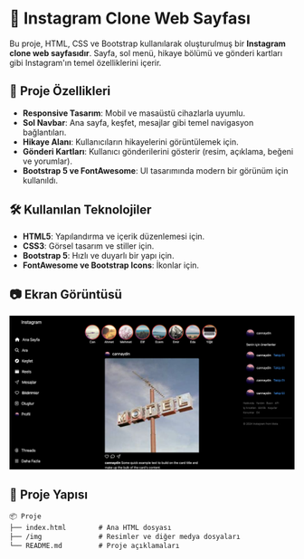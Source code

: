 # 📸 Instagram Clone Web Sayfası

Bu proje, HTML, CSS ve Bootstrap kullanılarak oluşturulmuş bir **Instagram clone web sayfasıdır**. Sayfa, sol menü, hikaye bölümü ve gönderi kartları gibi Instagram'ın temel özelliklerini içerir.

## 🚀 Proje Özellikleri

- **Responsive Tasarım**: Mobil ve masaüstü cihazlarla uyumlu.
- **Sol Navbar**: Ana sayfa, keşfet, mesajlar gibi temel navigasyon bağlantıları.
- **Hikaye Alanı**: Kullanıcıların hikayelerini görüntülemek için.
- **Gönderi Kartları**: Kullanıcı gönderilerini gösterir (resim, açıklama, beğeni ve yorumlar).
- **Bootstrap 5 ve FontAwesome**: UI tasarımında modern bir görünüm için kullanıldı.

## 🛠️ Kullanılan Teknolojiler

- **HTML5**: Yapılandırma ve içerik düzenlemesi için.
- **CSS3**: Görsel tasarım ve stiller için.
- **Bootstrap 5**: Hızlı ve duyarlı bir yapı için.
- **FontAwesome ve Bootstrap Icons**: İkonlar için.

## 📷 Ekran Görüntüsü

![Alt Text](img/instagram_clone.png)

## 📂 Proje Yapısı

```plaintext
📦 Proje
├── index.html        # Ana HTML dosyası
├── /img              # Resimler ve diğer medya dosyaları
└── README.md         # Proje açıklamaları
```
